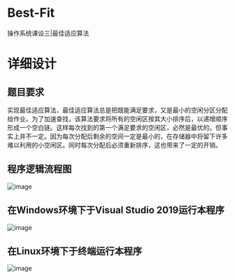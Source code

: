 # Best-Fit
操作系统课设三|最佳适应算法
# 详细设计
## 题目要求
实现最佳适应算法，最佳适应算法总是把既能满足要求，又是最小的空闲分区分配给作业。为了加速查找，该算法要求将所有的空闲区按其大小排序后，以递增顺序形成一个空白链。这样每次找到的第一个满足要求的空闲区，必然是最优的。但事实上并不一定。因为每次分配后剩余的空间一定是最小的，在存储器中将留下许多难以利用的小空闲区。同时每次分配后必须重新排序，这也带来了一定的开销。
## 程序逻辑流程图
![image](https://user-images.githubusercontent.com/66285048/191946616-f2a2a435-62fd-45b1-b424-d17985dba0af.png)  
## 在Windows环境下于Visual Studio 2019运行本程序
![image](https://user-images.githubusercontent.com/66285048/191946695-0dda9258-ac0f-4a65-83fd-68c5fcc6624a.png)  
## 在Linux环境下于终端运行本程序
![image](https://user-images.githubusercontent.com/66285048/191946776-2b63dc4b-9a45-400e-b412-ce51ff79ca30.png)  



